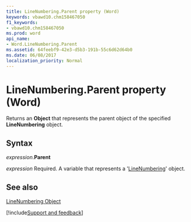 ```yaml
---
title: LineNumbering.Parent property (Word)
keywords: vbawd10.chm158467050
f1_keywords:
- vbawd10.chm158467050
ms.prod: word
api_name:
- Word.LineNumbering.Parent
ms.assetid: 64feebf9-42e3-d5b3-191b-55c6d62d64b0
ms.date: 06/08/2017
localization_priority: Normal
---
```



# LineNumbering.Parent property (Word)

Returns an  **Object** that represents the parent object of the specified **LineNumbering** object.


## Syntax

_expression_.**Parent**

_expression_ Required. A variable that represents a '[LineNumbering](Word.LineNumbering.md)' object.


## See also


[LineNumbering Object](Word.LineNumbering.md)

[!include[Support and feedback](~/includes/feedback-boilerplate.md)]